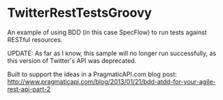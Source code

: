 TwitterRestTestsGroovy
======================

An example of using BDD (in this case SpecFlow) to run tests against RESTful resources.

UPDATE: As far as I know, this sample will no longer run successfully, as this version of Twitter's API was deprecated.

Built to support the ideas in a PragmaticAPI.com blog post:
http://www.pragmaticapi.com/blog/2013/01/21/bdd-atdd-for-your-agile-rest-api-part-2

